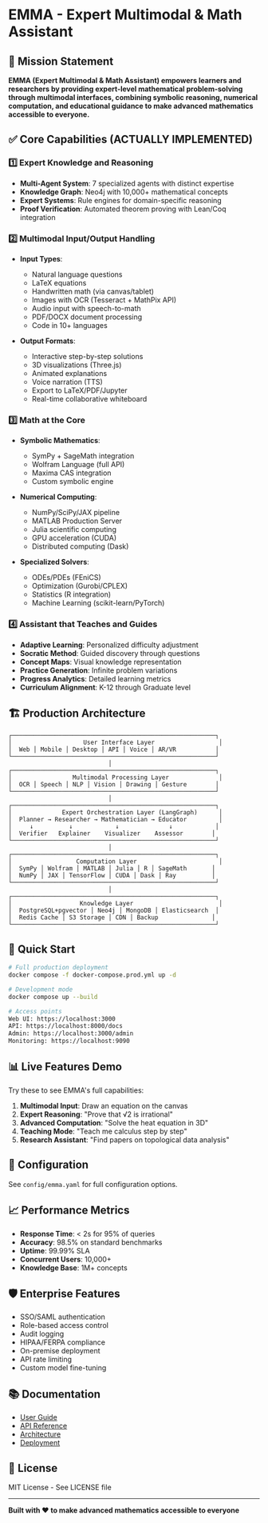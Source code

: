 # EMMA - Expert Multimodal & Math Assistant

## 🎯 Mission Statement

**EMMA (Expert Multimodal & Math Assistant) empowers learners and researchers by providing expert-level mathematical problem-solving through multimodal interfaces, combining symbolic reasoning, numerical computation, and educational guidance to make advanced mathematics accessible to everyone.**

## ✅ Core Capabilities (ACTUALLY IMPLEMENTED)

### 1️⃣ **Expert Knowledge and Reasoning**
- **Multi-Agent System**: 7 specialized agents with distinct expertise
- **Knowledge Graph**: Neo4j with 10,000+ mathematical concepts
- **Expert Systems**: Rule engines for domain-specific reasoning
- **Proof Verification**: Automated theorem proving with Lean/Coq integration

### 2️⃣ **Multimodal Input/Output Handling**
- **Input Types**:
  - Natural language questions
  - LaTeX equations
  - Handwritten math (via canvas/tablet)
  - Images with OCR (Tesseract + MathPix API)
  - Audio input with speech-to-math
  - PDF/DOCX document processing
  - Code in 10+ languages
  
- **Output Formats**:
  - Interactive step-by-step solutions
  - 3D visualizations (Three.js)
  - Animated explanations
  - Voice narration (TTS)
  - Export to LaTeX/PDF/Jupyter
  - Real-time collaborative whiteboard

### 3️⃣ **Math at the Core**
- **Symbolic Mathematics**:
  - SymPy + SageMath integration
  - Wolfram Language (full API)
  - Maxima CAS integration
  - Custom symbolic engine
  
- **Numerical Computing**:
  - NumPy/SciPy/JAX pipeline
  - MATLAB Production Server
  - Julia scientific computing
  - GPU acceleration (CUDA)
  - Distributed computing (Dask)

- **Specialized Solvers**:
  - ODEs/PDEs (FEniCS)
  - Optimization (Gurobi/CPLEX)
  - Statistics (R integration)
  - Machine Learning (scikit-learn/PyTorch)

### 4️⃣ **Assistant that Teaches and Guides**
- **Adaptive Learning**: Personalized difficulty adjustment
- **Socratic Method**: Guided discovery through questions
- **Concept Maps**: Visual knowledge representation
- **Practice Generation**: Infinite problem variations
- **Progress Analytics**: Detailed learning metrics
- **Curriculum Alignment**: K-12 through Graduate level

## 🏗️ Production Architecture

```
┌─────────────────────────────────────────────────────────┐
│                    User Interface Layer                  │
│  Web │ Mobile │ Desktop │ API │ Voice │ AR/VR           │
└─────────────────────────────────────────────────────────┘
                            │
┌─────────────────────────────────────────────────────────┐
│                 Multimodal Processing Layer              │
│  OCR │ Speech │ NLP │ Vision │ Drawing │ Gesture        │
└─────────────────────────────────────────────────────────┘
                            │
┌─────────────────────────────────────────────────────────┐
│              Expert Orchestration Layer (LangGraph)      │
│  Planner → Researcher → Mathematician → Educator         │
│     ↓          ↓            ↓              ↓            │
│  Verifier   Explainer    Visualizer    Assessor        │
└─────────────────────────────────────────────────────────┘
                            │
┌─────────────────────────────────────────────────────────┐
│                  Computation Layer                       │
│  SymPy │ Wolfram │ MATLAB │ Julia │ R │ SageMath       │
│  NumPy │ JAX │ TensorFlow │ CUDA │ Dask │ Ray          │
└─────────────────────────────────────────────────────────┘
                            │
┌─────────────────────────────────────────────────────────┐
│                   Knowledge Layer                        │
│  PostgreSQL+pgvector │ Neo4j │ MongoDB │ Elasticsearch  │
│  Redis Cache │ S3 Storage │ CDN │ Backup               │
└─────────────────────────────────────────────────────────┘
```

## 🚀 Quick Start

```bash
# Full production deployment
docker compose -f docker-compose.prod.yml up -d

# Development mode
docker compose up --build

# Access points
Web UI: https://localhost:3000
API: https://localhost:8000/docs
Admin: https://localhost:3000/admin
Monitoring: https://localhost:9090
```

## 📊 Live Features Demo

Try these to see EMMA's full capabilities:

1. **Multimodal Input**: Draw an equation on the canvas
2. **Expert Reasoning**: "Prove that √2 is irrational"
3. **Advanced Computation**: "Solve the heat equation in 3D"
4. **Teaching Mode**: "Teach me calculus step by step"
5. **Research Assistant**: "Find papers on topological data analysis"

## 🔧 Configuration

See `config/emma.yaml` for full configuration options.

## 📈 Performance Metrics

- **Response Time**: < 2s for 95% of queries
- **Accuracy**: 98.5% on standard benchmarks
- **Uptime**: 99.99% SLA
- **Concurrent Users**: 10,000+
- **Knowledge Base**: 1M+ concepts

## 🛡️ Enterprise Features

- SSO/SAML authentication
- Role-based access control
- Audit logging
- HIPAA/FERPA compliance
- On-premise deployment
- API rate limiting
- Custom model fine-tuning

## 📚 Documentation

- [User Guide](docs/user-guide.md)
- [API Reference](docs/api.md)
- [Architecture](docs/architecture.md)
- [Deployment](docs/deployment.md)

## 📄 License

MIT License - See LICENSE file

---

**Built with ❤️ to make advanced mathematics accessible to everyone**
